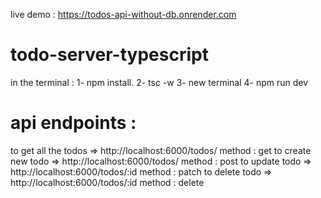 live demo : https://todos-api-without-db.onrender.com
 
 
 # todo-server-typescript

in the terminal :
1- npm install.
2- tsc -w
3- new terminal
4- npm run dev

# api endpoints :

to get all the todos => http://localhost:6000/todos/ method : get
to create new todo => http://localhost:6000/todos/ method : post
to update todo => http://localhost:6000/todos/:id method : patch
to delete todo => http://localhost:6000/todos/:id method : delete
